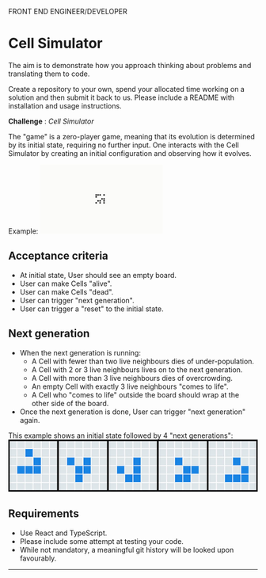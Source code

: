 FRONT END ENGINEER/DEVELOPER

# Cell Simulator

The aim is to demonstrate how you approach thinking about problems and translating them to code.

Create a repository to your own, spend your allocated time working on a solution and then submit it back to us. Please include a README with installation and usage instructions.
 
**Challenge**
: *Cell Simulator*

The "game" is a zero-player game, meaning that its evolution is determined by its initial state, requiring no further input. One interacts with the Cell Simulator by creating an initial configuration and observing how it evolves.
 
Example: ![extreme cell simulator](public/img/33158075-ec01ddde-d05a-11e7-99b8-35af2fed02e5.gif)
 
## Acceptance criteria

- At initial state, User should see an empty board.
- User can make Cells "alive".
- User can make Cells "dead".
- User can trigger "next generation".
- User can trigger a "reset" to the initial state.
 
## Next generation

- When the next generation is running:
    - A Cell with fewer than two live neighbours dies of under-population.
    - A Cell with 2 or 3 live neighbours lives on to the next generation.
    - A Cell with more than 3 live neighbours dies of overcrowding.
    - An empty Cell with exactly 3 live neighbours "comes to life".
    - A Cell who "comes to life" outside the board should wrap at the other side of the board.
- Once the next generation is done, User can trigger "next generation" again.
 
This example shows an initial state followed by 4 "next generations": ![easy scenario](public/img/53603476-bfb00e00-3c05-11e9-8862-1dfd31836dcd.jpg)
 
## Requirements

- Use React and TypeScript.
- Please include some attempt at testing your code.
- While not mandatory, a meaningful git history will be looked upon favourably.
 
----

